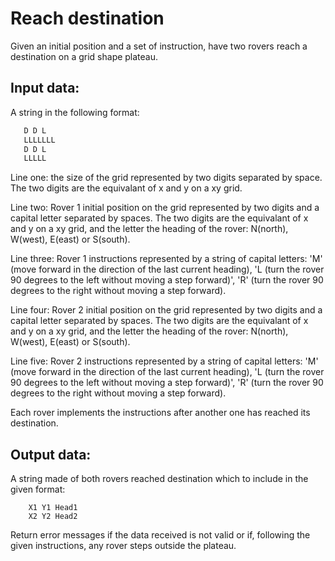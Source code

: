 # Reach destination

Given an initial position and a set of instruction, have two rovers reach a destination on a grid shape plateau.

## Input data:

A string in the following format:
```D D
   D D L
   LLLLLLL
   D D L
   LLLLL
```
    

Line one: the size of the grid represented by two digits separated by space. The two digits are the equivalant of x and y on a xy grid.

Line two: Rover 1 initial position on the grid represented by two digits and a capital letter separated by spaces. The two digits are the equivalant of x and y on a xy grid, and the letter the heading of the rover: N(north), W(west), E(east) or S(south).

Line three: Rover 1 instructions represented by a string of capital letters: 'M' (move forward in the direction of the last current heading), 'L (turn the rover 90 degrees to the left without moving a step forward)', 'R' (turn the rover 90 degrees to the right without moving a step forward).

Line four: Rover 2 initial position on the grid represented by two digits and a capital letter separated by spaces. The two digits are the equivalant of x and y on a xy grid, and the letter the heading of the rover: N(north), W(west), E(east) or S(south).

Line five: Rover 2 instructions represented by a string of capital letters: 'M' (move forward in the direction of the last current heading), 'L (turn the rover 90 degrees to the left without moving a step forward)', 'R' (turn the rover 90 degrees to the right without moving a step forward).


Each rover implements the instructions after another one has reached its destination.

## Output data:

A string made of both rovers reached destination which to include in the given format:
``` 
    X1 Y1 Head1
    X2 Y2 Head2
```
    
Return error messages if the data received is not valid or if, following the given instructions, any rover steps outside the plateau.
